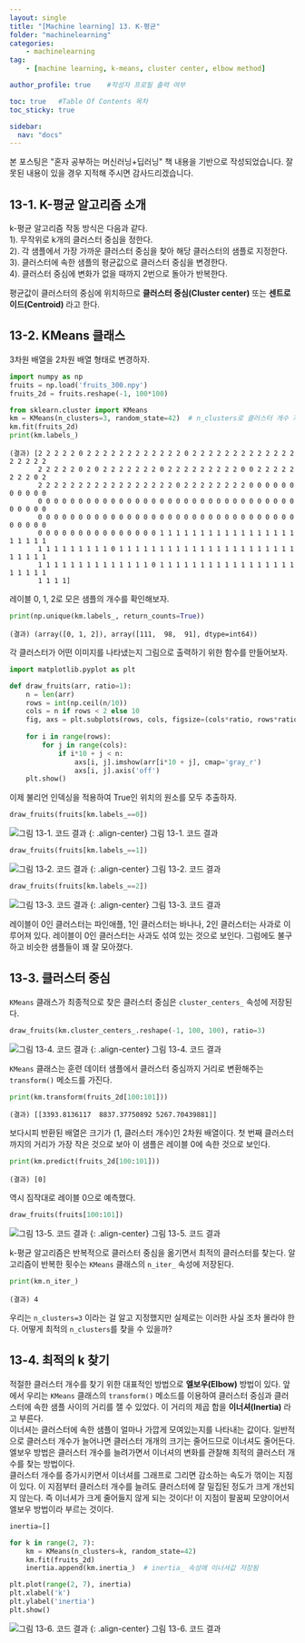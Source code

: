 ```yaml
---
layout: single
title: "[Machine learning] 13. K-평균"
folder: "machinelearning"
categories:
    - machinelearning
tag:
    - [machine learning, k-means, cluster center, elbow method]

author_profile: true    #작성자 프로필 출력 여부

toc: true   #Table Of Contents 목차 
toc_sticky: true

sidebar:
  nav: "docs"
---
```


본 포스팅은 "혼자 공부하는 머신러닝+딥러닝" 책 내용을 기반으로 작성되었습니다.
잘못된 내용이 있을 경우 지적해 주시면 감사드리겠습니다.

## 13-1. K-평균 알고리즘 소개
k-평균 알고리즘 작동 방식은 다음과 같다.<br/>
 1). 무작위로 k개의 클러스터 중심을 정한다.<br/>
 2). 각 샘플에서 가장 가까운 클러스터 중심을 찾아 해당 클러스터의 샘플로 지정한다.<br/>
 3). 클러스터에 속한 샘플의 평균값으로 클러스터 중심을 변경한다.<br/>
 4). 클러스터 중심에 변화가 없을 때까지 2번으로 돌아가 반복한다.<br/>

평균값이 클러스터의 중심에 위치하므로 **클러스터 중심(Cluster center)** 또는 **센트로이드(Centroid)** 라고 한다.

## 13-2. KMeans 클래스
3차원 배열을 2차원 배열 형태로 변경하자.
```python
import numpy as np
fruits = np.load('fruits_300.npy')
fruits_2d = fruits.reshape(-1, 100*100)

from sklearn.cluster import KMeans
km = KMeans(n_clusters=3, random_state=42)  # n_clusters로 클러스터 개수 지정
km.fit(fruits_2d)
print(km.labels_)
```
    (결과) [2 2 2 2 2 0 2 2 2 2 2 2 2 2 2 2 2 2 0 2 2 2 2 2 2 2 2 2 2 2 2 2 2 2 2 2 2
           2 2 2 2 2 0 2 0 2 2 2 2 2 2 2 0 2 2 2 2 2 2 2 2 2 0 0 2 2 2 2 2 2 2 2 0 2
           2 2 2 2 2 2 2 2 2 2 2 2 2 2 2 2 2 0 2 2 2 2 2 2 2 2 0 0 0 0 0 0 0 0 0 0 0
           0 0 0 0 0 0 0 0 0 0 0 0 0 0 0 0 0 0 0 0 0 0 0 0 0 0 0 0 0 0 0 0 0 0 0 0 0
           0 0 0 0 0 0 0 0 0 0 0 0 0 0 0 0 0 0 0 0 0 0 0 0 0 0 0 0 0 0 0 0 0 0 0 0 0
           0 0 0 0 0 0 0 0 0 0 0 0 0 0 0 1 1 1 1 1 1 1 1 1 1 1 1 1 1 1 1 1 1 1 1 1 1
           1 1 1 1 1 1 1 1 1 0 1 1 1 1 1 1 1 1 1 1 1 1 1 1 1 1 1 1 1 1 1 1 1 1 1 1 1
           1 1 1 1 1 1 1 1 1 1 1 1 1 1 0 1 1 1 1 1 1 1 1 1 1 1 1 1 1 1 1 1 1 1 1 1 1
           1 1 1 1]

레이블 0, 1, 2로 모은 샘플의 개수를 확인해보자.
```python
print(np.unique(km.labels_, return_counts=True))
```
    (결과) (array([0, 1, 2]), array([111,  98,  91], dtype=int64))

각 클러스터가 어떤 이미지를 나타냈는지 그림으로 출력하기 위한 함수를 만들어보자.
```python
import matplotlib.pyplot as plt

def draw_fruits(arr, ratio=1):
    n = len(arr)
    rows = int(np.ceil(n/10))
    cols = n if rows < 2 else 10
    fig, axs = plt.subplots(rows, cols, figsize=(cols*ratio, rows*ratio), squeeze=False)
    
    for i in range(rows):
        for j in range(cols):
            if i*10 + j < n:
                axs[i, j].imshow(arr[i*10 + j], cmap='gray_r')
                axs[i, j].axis('off')
    plt.show()
```

이제 불리언 인덱싱을 적용하여 True인 위치의 원소를 모두 추출하자.<br/>
```python
draw_fruits(fruits[km.labels_==0])
```
![그림 13-1. 코드 결과](/assets/images/machinelearning/13-1.png)
{: .align-center}
그림 13-1. 코드 결과

```python
draw_fruits(fruits[km.labels_==1])
```
![그림 13-2. 코드 결과](/assets/images/machinelearning/13-2.png)
{: .align-center}
그림 13-2. 코드 결과

```python
draw_fruits(fruits[km.labels_==2])
```
![그림 13-3. 코드 결과](/assets/images/machinelearning/13-3.png)
{: .align-center}
그림 13-3. 코드 결과

레이블이 0인 클러스터는 파인애플, 1인 클러스터는 바나나, 2인 클러스터는 사과로 이루어져 있다. 레이블이 0인 클러스터는 사과도 섞여 있는 것으로 보인다. 그럼에도 불구하고 비슷한 샘플들이 꽤 잘 모아졌다.

## 13-3. 클러스터 중심
`KMeans` 클래스가 최종적으로 찾은 클러스터 중심은 `cluster_centers_` 속성에 저장된다.
```python
draw_fruits(km.cluster_centers_.reshape(-1, 100, 100), ratio=3)
```
![그림 13-4. 코드 결과](/assets/images/machinelearning/13-4.png)
{: .align-center}
그림 13-4. 코드 결과

`KMeans` 클래스는 훈련 데이터 샘플에서 클러스터 중심까지 거리로 변환해주는 `transform()` 메소드를 가진다.
```python
print(km.transform(fruits_2d[100:101]))
```
    (결과) [[3393.8136117  8837.37750892 5267.70439881]]

보다시피 반환된 배열은 크기가 (1, 클러스터 개수)인 2차원 배열이다. 첫 번째 클러스터까지의 거리가 가장 작은 것으로 보아 이 샘플은 레이블 0에 속한 것으로 보인다.
```python
print(km.predict(fruits_2d[100:101]))
```
    (결과) [0]

역시 짐작대로 레이블 0으로 예측했다.
```python
draw_fruits(fruits[100:101])
```
![그림 13-5. 코드 결과](/assets/images/machinelearning/13-5.png)
{: .align-center}
그림 13-5. 코드 결과

k-평균 알고리즘은 반복적으로 클러스터 중심을 옮기면서 최적의 클러스터를 찾는다. 알고리즘이 반복한 횟수는 `KMeans` 클래스의 `n_iter_` 속성에 저장된다.
```python
print(km.n_iter_)
```
    (결과) 4

우리는 `n_clusters=3` 이라는 걸 알고 지정했지만 실제로는 이러한 사실 조차 몰라야 한다. 어떻게 최적의 `n_clusters`를 찾을 수 있을까?

## 13-4. 최적의 k 찾기
적절한 클러스터 개수를 찾기 위한 대표적인 방법으로 **엘보우(Elbow)** 방법이 있다. 앞에서 우리는 `KMeans` 클래스의 `transform()` 메소드를 이용하여 클러스터 중심과 클러스터에 속한 샘플 사이의 거리를 잴 수 있었다. 이 거리의 제곱 합을 **이너셔(Inertia)** 라고 부른다.<br/>
이너셔는 클러스터에 속한 샘플이 얼마나 가깝게 모여있는지를 나타내는 값이다. 일반적으로 클러스터 개수가 늘어나면 클러스터 개개의 크기는 줄어드므로 이너셔도 줄어든다. 엘보우 방법은 클러스터 개수를 늘려가면서 이너셔의 변화를 관찰해 최적의 클러스터 개수를 찾는 방법이다.<br/>
클러스터 개수를 증가시키면서 이너셔를 그래프로 그리면 감소하는 속도가 꺾이는 지점이 있다. 이 지점부터 클러스터 개수를 늘려도 클러스터에 잘 밀집된 정도가 크게 개선되지 않는다. 즉 이너셔가 크게 줄어들지 않게 되는 것이다! 이 지점이 팔꿈찌 모양이어서 엘보우 방법이라 부르는 것이다.
```python
inertia=[]

for k in range(2, 7):
    km = KMeans(n_clusters=k, random_state=42)
    km.fit(fruits_2d)
    inertia.append(km.inertia_)  # inertia_ 속성에 이너셔값 저장됨

plt.plot(range(2, 7), inertia)
plt.xlabel('k')
plt.ylabel('inertia')
plt.show()
```
![그림 13-6. 코드 결과](/assets/images/machinelearning/13-6.png)
{: .align-center}
그림 13-6. 코드 결과